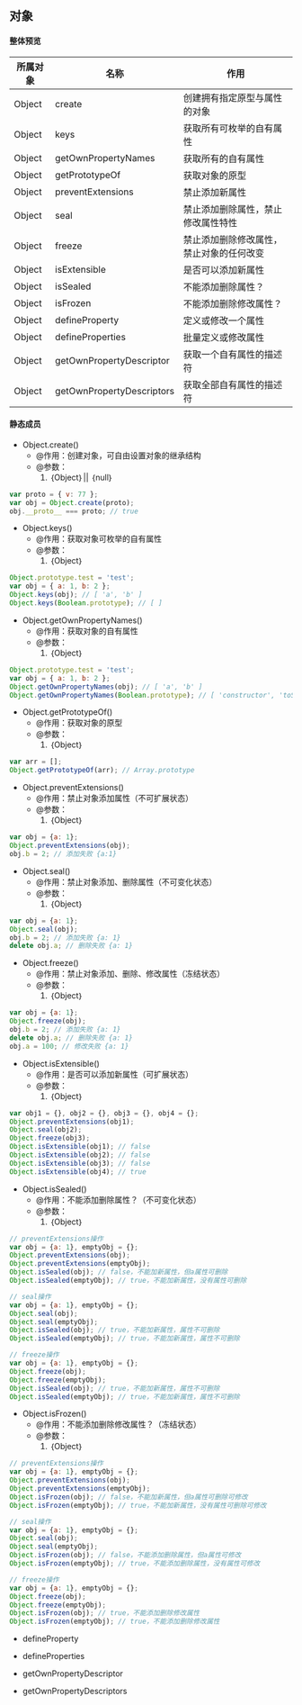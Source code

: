 ## 对象

#### 整体预览
| 所属对象 | 名称 | 作用 |
|       -       |    -    |    -   |
| Object | create | 创建拥有指定原型与属性的对象 |
| Object | keys | 获取所有可枚举的自有属性 |
| Object | getOwnPropertyNames | 获取所有的自有属性 |
| Object | getPrototypeOf | 获取对象的原型 |
| Object | preventExtensions | 禁止添加新属性 |
| Object | seal | 禁止添加删除属性，禁止修改属性特性 |
| Object | freeze | 禁止添加删除修改属性，禁止对象的任何改变 |
| Object | isExtensible | 是否可以添加新属性 |
| Object | isSealed | 不能添加删除属性？ |
| Object | isFrozen | 不能添加删除修改属性？ |
| Object | defineProperty | 定义或修改一个属性 |
| Object | defineProperties | 批量定义或修改属性 |
| Object | getOwnPropertyDescriptor | 获取一个自有属性的描述符 |
| Object | getOwnPropertyDescriptors | 获取全部自有属性的描述符 |

#### 静态成员

- Object.create()
    + @作用：创建对象，可自由设置对象的继承结构
    + @参数：
        1. ｛Object｝|| ｛null｝
```javascript
var proto = { v: 77 };
var obj = Object.create(proto);
obj.__proto__ === proto; // true
```

- Object.keys()
    + @作用：获取对象可枚举的自有属性
    + @参数：
        1. ｛Object｝
```javascript
Object.prototype.test = 'test';
var obj = { a: 1, b: 2 };
Object.keys(obj); // [ 'a', 'b' ]
Object.keys(Boolean.prototype); // [ ]
```

- Object.getOwnPropertyNames()
    + @作用：获取对象的自有属性
    + @参数：
        1. ｛Object｝
```javascript
Object.prototype.test = 'test';
var obj = { a: 1, b: 2 };
Object.getOwnPropertyNames(obj); // [ 'a', 'b' ]
Object.getOwnPropertyNames(Boolean.prototype); // [ 'constructor', 'toString', 'valueOf' ]
```

- Object.getPrototypeOf()
    + @作用：获取对象的原型
    + @参数：
        1. ｛Object｝
```javascript
var arr = [];
Object.getPrototypeOf(arr); // Array.prototype
```

- Object.preventExtensions()
    + @作用：禁止对象添加属性（不可扩展状态）
    + @参数：
        1. ｛Object｝
```javascript
var obj = {a: 1};
Object.preventExtensions(obj);
obj.b = 2; // 添加失败 {a:1}
```

- Object.seal()
    + @作用：禁止对象添加、删除属性（不可变化状态）
    + @参数：
        1. ｛Object｝
```javascript
var obj = {a: 1};
Object.seal(obj);
obj.b = 2; // 添加失败 {a: 1}
delete obj.a; // 删除失败 {a: 1}
```

- Object.freeze()
    + @作用：禁止对象添加、删除、修改属性（冻结状态）
    + @参数：
        1. ｛Object｝
```javascript
var obj = {a: 1};
Object.freeze(obj);
obj.b = 2; // 添加失败 {a: 1}
delete obj.a; // 删除失败 {a: 1}
obj.a = 100; // 修改失败 {a: 1}
```

- Object.isExtensible()
    + @作用：是否可以添加新属性（可扩展状态）
    + @参数：
        1. ｛Object｝
```javascript
var obj1 = {}, obj2 = {}, obj3 = {}, obj4 = {};
Object.preventExtensions(obj1);
Object.seal(obj2);
Object.freeze(obj3);
Object.isExtensible(obj1); // false
Object.isExtensible(obj2); // false
Object.isExtensible(obj3); // false
Object.isExtensible(obj4); // true
```

- Object.isSealed()
    + @作用：不能添加删除属性？（不可变化状态）
    + @参数：
        1. ｛Object｝
```javascript
// preventExtensions操作
var obj = {a: 1}, emptyObj = {};
Object.preventExtensions(obj);
Object.preventExtensions(emptyObj);
Object.isSealed(obj); // false，不能加新属性，但a属性可删除
Object.isSealed(emptyObj); // true，不能加新属性，没有属性可删除
```
```javascript
// seal操作
var obj = {a: 1}, emptyObj = {};
Object.seal(obj);
Object.seal(emptyObj);
Object.isSealed(obj); // true，不能加新属性，属性不可删除
Object.isSealed(emptyObj); // true，不能加新属性，属性不可删除
```
```javascript
// freeze操作
var obj = {a: 1}, emptyObj = {};
Object.freeze(obj);
Object.freeze(emptyObj);
Object.isSealed(obj); // true，不能加新属性，属性不可删除
Object.isSealed(emptyObj); // true，不能加新属性，属性不可删除
```

- Object.isFrozen()
    + @作用：不能添加删除修改属性？（冻结状态）
    + @参数：
        1. ｛Object｝
```javascript
// preventExtensions操作
var obj = {a: 1}, emptyObj = {};
Object.preventExtensions(obj);
Object.preventExtensions(emptyObj);
Object.isFrozen(obj); // false，不能加新属性，但a属性可删除可修改
Object.isFrozen(emptyObj); // true，不能加新属性，没有属性可删除可修改
```
```javascript
// seal操作
var obj = {a: 1}, emptyObj = {};
Object.seal(obj);
Object.seal(emptyObj);
Object.isFrozen(obj); // false，不能添加删除属性，但a属性可修改
Object.isFrozen(emptyObj); // true，不能添加删除属性，没有属性可修改
```
```javascript
// freeze操作
var obj = {a: 1}, emptyObj = {};
Object.freeze(obj);
Object.freeze(emptyObj);
Object.isFrozen(obj); // true，不能添加删除修改属性
Object.isFrozen(emptyObj); // true，不能添加删除修改属性
```

- defineProperty

- defineProperties

- getOwnPropertyDescriptor

- getOwnPropertyDescriptors

